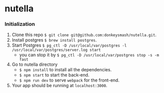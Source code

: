 # nutella
### Initialization
1. Clone this repo `$ git clone git@github.com:donkeysmash/nutella.git`.
2. Install postgres `$ brew install postgres`.
3. Start Postgres `$ pg_ctl -D /usr/local/var/postgres -l /usr/local/var/postgres/server.log start`
	- you can stop it by `$ pg_ctl -D /usr/local/var/postgres stop -s -m fast`
4. Go to nutella directory
	- `$ npm install` to install all the dependencies.
	- `$ npm start` to start the back-end.
	- `$ npm run dev` to serve `webpack` for the front-end.
5. Your app should be running at `localhost:3000`.

